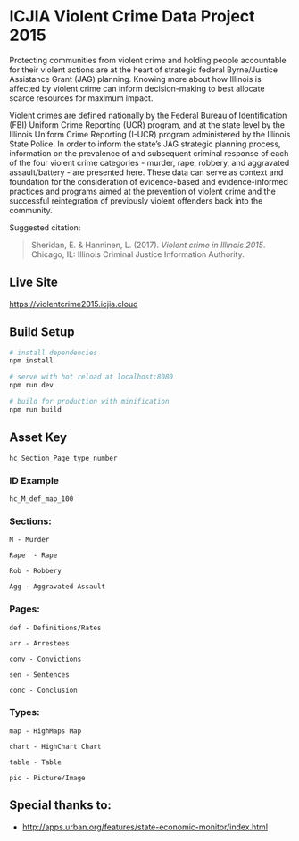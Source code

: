 # ICJIA Violent Crime Data Project 2015

Protecting communities from violent crime and holding people accountable for their violent actions are at the heart of strategic federal Byrne/Justice Assistance Grant (JAG) planning. Knowing more about how Illinois is affected by violent crime can inform decision-making to best allocate scarce resources for maximum impact.

Violent crimes are defined nationally by the Federal Bureau of Identification (FBI) Uniform Crime Reporting (UCR) program, and at the state level by the Illinois Uniform Crime Reporting (I-UCR) program administered by the Illinois State Police. In order to inform the state’s JAG strategic planning process, information on the prevalence of and subsequent criminal response of each of the four violent crime categories - murder, rape, robbery, and aggravated assault/battery - are presented here. These data can serve as context and foundation for the consideration of evidence-based and evidence-informed practices and programs aimed at the prevention of violent crime and the successful reintegration of previously violent offenders back into the community.

Suggested citation:

> Sheridan, E. & Hanninen, L. (2017). _Violent crime in Illinois 2015_. Chicago, IL: Illinois Criminal Justice Information Authority.

## Live Site

https://violentcrime2015.icjia.cloud

## Build Setup

``` bash
# install dependencies
npm install

# serve with hot reload at localhost:8080
npm run dev

# build for production with minification
npm run build
```

## Asset Key
```
hc_Section_Page_type_number
```

### ID Example

```
hc_M_def_map_100
```

### Sections:

```
M - Murder

Rape  - Rape

Rob - Robbery

Agg - Aggravated Assault
```

### Pages:

```
def - Definitions/Rates

arr - Arrestees

conv - Convictions

sen - Sentences

conc - Conclusion
```

### Types:

```
map - HighMaps Map

chart - HighChart Chart

table - Table

pic - Picture/Image

```
## Special thanks to:
- http://apps.urban.org/features/state-economic-monitor/index.html
